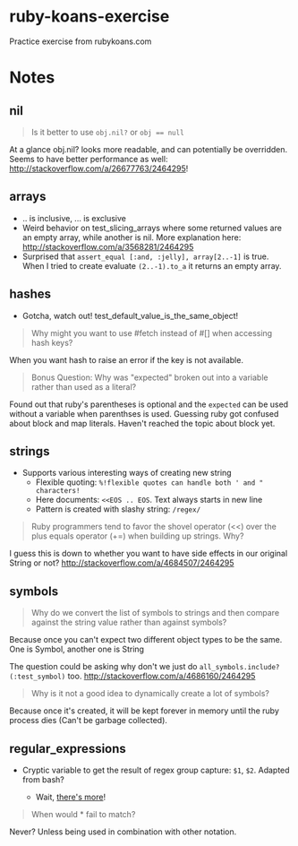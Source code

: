 # ruby-koans-exercise
Practice exercise from rubykoans.com

# Notes

## nil

> Is it better to use `obj.nil?` or `obj == null`

At a glance obj.nil? looks more readable, and can potentially be overridden. Seems to have better
performance as well: http://stackoverflow.com/a/26677763/2464295!

## arrays

- .. is inclusive, ... is exclusive
- Weird behavior on test_slicing_arrays where some returned values are an empty array,
  while another is nil. More explanation here: http://stackoverflow.com/a/3568281/2464295
- Surprised that `assert_equal [:and, :jelly], array[2..-1]` is true. When I tried to
  create evaluate `(2..-1).to_a` it returns an empty array.


## hashes

- Gotcha, watch out! test_default_value_is_the_same_object!

> Why might you want to use #fetch instead of #[] when accessing hash keys?

When you want hash to raise an error if the key is not available.

> Bonus Question: Why was "expected" broken out into a variable rather than used as a literal?

Found out that ruby's parentheses is optional and the `expected` can be used without a variable when parenthses is used.
 Guessing ruby got confused about block and map literals. Haven't reached the topic about block yet.
 
## strings

- Supports various interesting ways of creating new string
    - Flexible quoting: `%!flexible quotes can handle both ' and " characters!`
    - Here documents: `<<EOS .. EOS`. Text always starts in new line
    - Pattern is created with slashy string: `/regex/`
    
> Ruby programmers tend to favor the shovel operator (<<) over the plus equals operator (+=) when building up strings. Why?

I guess this is down to whether you want to have side effects in our original String or not?
http://stackoverflow.com/a/4684507/2464295

## symbols

> Why do we convert the list of symbols to strings and then compare against the string value rather than against symbols?

Because once you can't expect two different object types to be the same. One is Symbol, another one is String

The question could be asking why don't we just do `all_symbols.include?(:test_symbol)` too. http://stackoverflow.com/a/4686160/2464295

> Why is it not a good idea to dynamically create a lot of symbols?

Because once it's created, it will be kept forever in memory until the ruby process dies (Can't be garbage
collected).

## regular_expressions

- Cryptic variable to get the result of regex group capture: `$1`, `$2`. Adapted from bash?

    - Wait, [there's more](http://jimneath.org/2010/01/04/cryptic-ruby-global-variables-and-their-meanings.html)!

> When would * fail to match?

Never? Unless being used in combination with other notation.